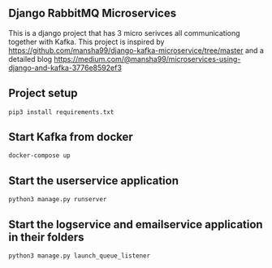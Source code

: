 ## Django RabbitMQ Microservices
This is a django project that has 3 micro serivces all communicationg together with Kafka. This project is inspired by https://github.com/mansha99/django-kafka-microservice/tree/master and a detailed blog https://medium.com/@mansha99/microservices-using-django-and-kafka-3776e8592ef3

## Project setup
```
pip3 install requirements.txt
```

## Start Kafka from docker
```
docker-compose up
```

## Start the userservice application
```
python3 manage.py runserver
```

## Start the logservice and emailservice application in their folders
```
python3 manage.py launch_queue_listener
```
